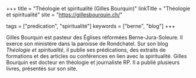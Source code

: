 +++
title = "Théologie et spiritualité (Gilles Bourquin)"
linkTitle = "Théologie et spiritualité"
site = "https://gillesbourquin.ch/"

tags = ["predication", "spiritualité"]
keywords = ["berne", "blog"]
+++

Gilles Bourquin est pasteur des Églises réformées Berne-Jura-Soleure. Il exerce son ministère dans la paroisse de Rondchatel. Sur son blog *Théologie et spiritualité*, il publie ses prédications, des extraits de formations et des articles ou conférences en lien avec la spiritualité. Gilles Bourquin est docteur en théologie et journaliste RP. Il a publié plusieurs livres, présentés sur son site.

